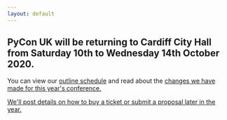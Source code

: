 ```yaml
---
layout: default
---
```


## PyCon UK will be returning to Cardiff City Hall from Saturday 10th to Wednesday 14th October 2020.

You can view our <a href="/schedule/">outline schedule</a> and read about the <a href="/change/">changes we
have made for this year's conference.

We'll post details on how to buy a ticket or submit a proposal later in the year.
